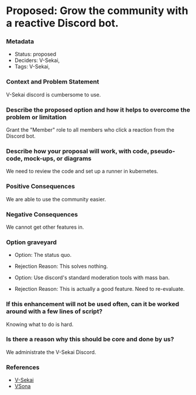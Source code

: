 # Proposed: Grow the community with a reactive Discord bot.

### Metadata

- Status: proposed <!-- draft | proposed | rejected | accepted | deprecated | superseded by -->
- Deciders: V-Sekai,
- Tags: V-Sekai,

### Context and Problem Statement

V-Sekai discord is cumbersome to use.

### Describe the proposed option and how it helps to overcome the problem or limitation

Grant the "Member" role to all members who click a reaction from the Discord bot.

### Describe how your proposal will work, with code, pseudo-code, mock-ups, or diagrams

We need to review the code and set up a runner in kubernetes.

### Positive Consequences

We are able to use the community easier.

### Negative Consequences

We cannot get other features in.

### Option graveyard

- Option: The status quo. <!-- List the proposed options no longer open for consideration. -->
- Rejection Reason: This solves nothing. <!-- List the reasons for the rejection: (the bad traits) -->

- Option: Use discord's standard moderation tools with mass ban. <!-- List the proposed options no longer open for consideration. -->
- Rejection Reason: This is actually a good feature. Need to re-evaluate. <!-- List the reasons for the rejection: (the bad traits) -->

### If this enhancement will not be used often, can it be worked around with a few lines of script?

Knowing what to do is hard.

### Is there a reason why this should be core and done by us?

We administrate the V-Sekai Discord.

### References

- [V-Sekai](https://v-sekai.org/)
- [VSona](https://github.com/V-Sekai/vsona-discord-bot)
